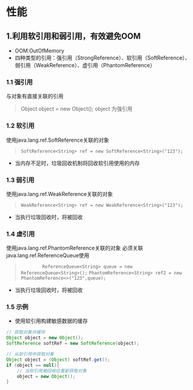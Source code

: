 # 性能
## 1.利用软引用和弱引用，有效避免OOM
+ OOM:OutOfMemory
+ 四种类型的引用：强引用（StrongReference）、软引用（SoftReference）、
弱引用（WeakReference）、虚引用（PhantomReference）
### 1.1 强引用
与对象有直接关联的引用
> Object object = new Object();
> object 为强引用
### 1.2 软引用
使用java.lang.ref.SoftReference关联的对象
> `SoftReference<String> ref = new SoftReference<String>("123");`
+ 当内存不足时，垃圾回收机制将回收软引用使用的内存
### 1.3 弱引用
使用java.lang.ref.WeakReference关联的对象
> `WeakReference<String> ref = new WeakReference<String>("123");`
+ 当执行垃圾回收时，将被回收
### 1.4 虚引用
使用java.lang.ref.PhantomReference关联的对象
必须关联java.lang.ref.ReferenceQueue使用
> `        ReferenceQueue<String> queue = new ReferenceQueue<String>();`
> `PhantomReference<String> ref2 = new PhantomReference<>("123",queue);`
+ 当执行垃圾回收时，将被回收
### 1.5 示例
+ 使用软引用构建敏感数据的缓存
~~~JAVA
// 获取对象并缓存
Object object = new Object();
SoftReference softRef = new SoftReference(object);

// 从软引用中获取对象
Object object = (Object) softRef.get();
if (object == null){
    // 当软引用被回收后重新获取对象
    object = new Object();
}
~~~
